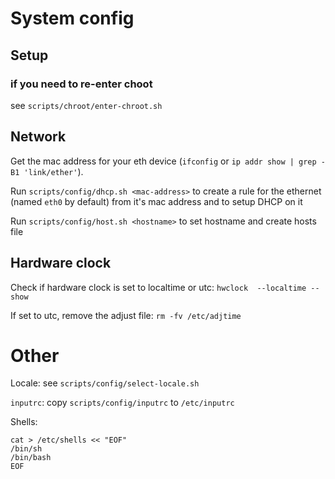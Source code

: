 # System config

## Setup

### if you need to re-enter choot

see `scripts/chroot/enter-chroot.sh`

## Network

Get the mac address for your eth device (`ifconfig` or `ip addr show | grep -B1 'link/ether'`).

Run `scripts/config/dhcp.sh <mac-address>` to create a rule for the ethernet (named `eth0` by default) from it's mac address and to setup DHCP on it

Run `scripts/config/host.sh <hostname>` to set hostname and create hosts file

## Hardware clock

Check if hardware clock is set to localtime or utc: `hwclock  --localtime --show`

If set to utc, remove the adjust file: `rm -fv /etc/adjtime`

# Other

Locale: see `scripts/config/select-locale.sh`

`inputrc`: copy `scripts/config/inputrc` to `/etc/inputrc`

Shells:

```
cat > /etc/shells << "EOF"
/bin/sh
/bin/bash
EOF
```
